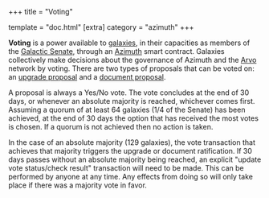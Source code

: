+++
title = "Voting"

template = "doc.html"
[extra]
category = "azimuth"
+++

**Voting** is a power available to [galaxies](../galaxy), in their capacities as
members of the [Galactic Senate](../senate), through an [Azimuth](../azimuth)
smart contract. Galaxies collectively make decisions about the governance of
Azimuth and the [Arvo](../arvo) network by voting. There are two types of proposals that can be voted on:
an [upgrade proposal](../upgrade) and a [document proposal](../docvote).

A proposal is always a Yes/No vote. The vote concludes at the end of 30 days,
or whenever an absolute majority is reached, whichever comes first. Assuming a
quorum of at least 64 galaxies (1/4 of the Senate) has been achieved, at the end
of 30 days the option that has received the most votes is chosen. If a quorum
is not achieved then no action is taken.

In the case of an absolute majority (129 galaxies), the vote transaction that
achieves that majority triggers the upgrade or document ratification. If 30 days
passes without an absolute majority being reached, an explicit "update vote
status/check result" transaction will need to be made. This can be performed by
anyone at any time. Any effects from doing so will only take place if there was a
majority vote in favor.

